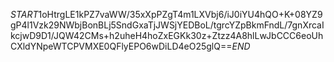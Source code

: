 $START$1oHtrgLE1kPZ7vaWW/35xXpPZgT4m1LXVbj6/iJ0iYU4hQO+K+08YZ9gP4l1Vzk29NWbjBonBLj5SndGxaTjJWSjYEDBoL/tgrcYZpBkmFndL/7gnXrcaIkcjwD9D1/JQW42CMs+h2uheH4hoZxEGKk30z+Ztzz4A8hlLwJbCCC6eoUhCXldYNpeWTCPVMXE0QFlyEPO6wDiLD4eO25glQ==$END$